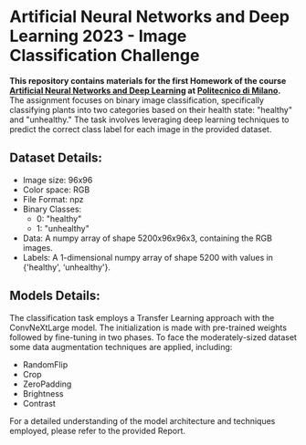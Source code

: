 # Artificial Neural Networks and Deep Learning 2023 - Image Classification Challenge

**This repository contains materials for the first Homework of the course [Artificial Neural Networks and Deep Learning](https://www11.ceda.polimi.it/schedaincarico/schedaincarico/controller/scheda_pubblica/SchedaPublic.do?&evn_default=evento&c_classe=810394&polij_device_category=DESKTOP&__pj0=0&__pj1=e1d18ec43fc9628f83ce82e5a309d240) at [Politecnico di Milano](https://www.polimi.it/).**
The assignment focuses on binary image classification, specifically classifying plants into two categories based on their health state: "healthy" and "unhealthy." The task involves leveraging deep learning techniques to predict the correct class label for each image in the provided dataset.

## Dataset Details:
* Image size: 96x96
* Color space: RGB
* File Format: npz
* Binary Classes:
    * 0: "healthy"
    * 1: "unhealthy"
* Data: A numpy array of shape 5200x96x96x3, containing the RGB images.
* Labels: A 1-dimensional numpy array of shape 5200 with values in {'healthy', ‘unhealthy'}.

## Models Details:
The classification task employs a Transfer Learning approach with the ConvNeXtLarge model. The initialization is made with pre-trained weights followed by fine-tuning in two phases. 
To face the moderately-sized dataset some data augmentation techniques are applied, including:
* RandomFlip
* Crop 
* ZeroPadding 
* Brightness 
* Contrast

For a detailed understanding of the model architecture and techniques employed, please refer to the provided Report.
